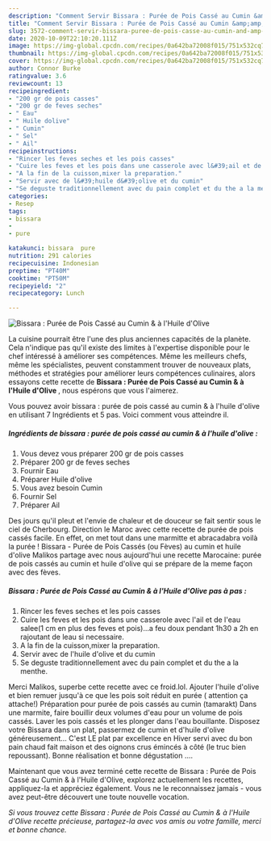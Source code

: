 ```yaml
---
description: "Comment Servir Bissara : Purée de Pois Cassé au Cumin &amp;amp; à l&amp;#39;Huile d&amp;#39;Olive"
title: "Comment Servir Bissara : Purée de Pois Cassé au Cumin &amp;amp; à l&amp;#39;Huile d&amp;#39;Olive"
slug: 3572-comment-servir-bissara-puree-de-pois-casse-au-cumin-and-amp-a-l-and-39-huile-d-and-39-olive
date: 2020-10-09T22:10:20.111Z
image: https://img-global.cpcdn.com/recipes/0a642ba72008f015/751x532cq70/bissara-puree-de-pois-casse-au-cumin-a-lhuile-dolive-photo-principale-de-la-recette.jpg
thumbnail: https://img-global.cpcdn.com/recipes/0a642ba72008f015/751x532cq70/bissara-puree-de-pois-casse-au-cumin-a-lhuile-dolive-photo-principale-de-la-recette.jpg
cover: https://img-global.cpcdn.com/recipes/0a642ba72008f015/751x532cq70/bissara-puree-de-pois-casse-au-cumin-a-lhuile-dolive-photo-principale-de-la-recette.jpg
author: Connor Burke
ratingvalue: 3.6
reviewcount: 13
recipeingredient:
- "200 gr de pois casses"
- "200 gr de feves seches"
- " Eau"
- " Huile dolive"
- " Cumin"
- " Sel"
- " Ail"
recipeinstructions:
- "Rincer les feves seches et les pois casses"
- "Cuire les feves et les pois dans une casserole avec l&#39;ail et de l&#39;eau salee(1 cm en plus des feves et pois)...a feu doux pendant 1h30 a 2h en rajoutant de leau si necessaire."
- "A la fin de la cuisson,mixer la preparation."
- "Servir avec de l&#39;huile d&#39;olive et du cumin"
- "Se deguste traditionnellement avec du pain complet et du the a la menthe."
categories:
- Resep
tags:
- bissara
- 
- pure

katakunci: bissara  pure 
nutrition: 291 calories
recipecuisine: Indonesian
preptime: "PT40M"
cooktime: "PT50M"
recipeyield: "2"
recipecategory: Lunch

---
```



![Bissara : Purée de Pois Cassé au Cumin &amp; à l&#39;Huile d&#39;Olive](https://img-global.cpcdn.com/recipes/0a642ba72008f015/751x532cq70/bissara-puree-de-pois-casse-au-cumin-a-lhuile-dolive-photo-principale-de-la-recette.jpg)

La cuisine pourrait être l'une des plus anciennes capacités de la planète. Cela n'indique pas qu'il existe des limites à l'expertise disponible pour le chef intéressé à améliorer ses compétences. Même les meilleurs chefs, même les spécialistes, peuvent constamment trouver de nouveaux plats, méthodes et stratégies pour améliorer leurs compétences culinaires, alors essayons cette recette de <strong> Bissara : Purée de Pois Cassé au Cumin &amp; à l&#39;Huile d&#39;Olive </strong>, nous espérons que vous l'aimerez.

<!--inarticleads1-->

Vous pouvez avoir bissara : purée de pois cassé au cumin &amp; à l&#39;huile d&#39;olive en utilisant 7 Ingrédients et 5 pas. Voici comment vous atteindre il.

##### Ingrédients de bissara : purée de pois cassé au cumin &amp; à l&#39;huile d&#39;olive :

1. Vous devez vous préparer 200 gr de pois casses
1. Préparer 200 gr de feves seches
1. Fournir  Eau
1. Préparer  Huile d&#39;olive
1. Vous avez besoin  Cumin
1. Fournir  Sel
1. Préparer  Ail


Des jours qu&#39;il pleut et l&#39;envie de chaleur et de douceur se fait sentir sous le ciel de Cherbourg. Direction le Maroc avec cette recette de purée de pois cassés facile. En effet, on met tout dans une marmitte et abracadabra voilà la purée ! Bissara - Purée de Pois Cassés (ou Fèves) au cumin et huile d&#39;olive Malikos partage avec nous aujourd&#39;hui une recette Marocaine: purée de pois cassés au cumin et huile d&#39;olive qui se prépare de la meme façon avec des fèves. 

<!--inarticleads2-->

##### Bissara : Purée de Pois Cassé au Cumin &amp; à l&#39;Huile d&#39;Olive pas à pas :

1. Rincer les feves seches et les pois casses
1. Cuire les feves et les pois dans une casserole avec l&#39;ail et de l&#39;eau salee(1 cm en plus des feves et pois)...a feu doux pendant 1h30 a 2h en rajoutant de leau si necessaire.
1. A la fin de la cuisson,mixer la preparation.
1. Servir avec de l&#39;huile d&#39;olive et du cumin
1. Se deguste traditionnellement avec du pain complet et du the a la menthe.


Merci Malikos, superbe cette recette avec ce froid.lol. Ajouter l&#39;huile d&#39;olive et bien remuer jusqu&#39;à ce que les pois soit réduit en purée ( attention ça attache!) Préparation pour purée de pois cassés au cumin (tamarakt) Dans une marmite, faire bouillir deux volumes d&#39;eau pour un volume de pois cassés. Laver les pois cassés et les plonger dans l&#39;eau bouillante. Disposez votre Bissara dans un plat, passermez de cumin et d&#39;huile d&#39;olive généreusement… C&#39;est LE plat par excellence en Hiver servi avec du bon pain chaud fait maison et des oignons crus émincés à côté (le truc bien repoussant). Bonne réalisation et bonne dégustation …. 

<!--inarticleads1-->

<p>
Maintenant que vous avez terminé cette recette de Bissara : Purée de Pois Cassé au Cumin &amp; à l&#39;Huile d&#39;Olive, explorez actuellement les recettes, appliquez-la et appréciez également. Vous ne le reconnaissez jamais - vous avez peut-être découvert une toute nouvelle vocation.
</p>

<p>
<i>Si vous trouvez cette Bissara : Purée de Pois Cassé au Cumin &amp; à l&#39;Huile d&#39;Olive recette précieuse, partagez-la avec vos amis ou votre famille, merci et bonne chance.</i>
</p>
